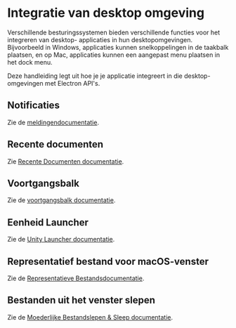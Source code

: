 # Integratie van desktop omgeving

Verschillende besturingssystemen bieden verschillende functies voor het integreren van desktop- applicaties in hun desktopomgevingen. Bijvoorbeeld in Windows, applicaties kunnen snelkoppelingen in de taakbalk plaatsen, en op Mac, applicaties kunnen een aangepast menu plaatsen in het dock menu.

Deze handleiding legt uit hoe je je applicatie integreert in die desktop- omgevingen met Electron API's.

## Notificaties

Zie de [meldingendocumentatie](notifications.md).

## Recente documenten

Zie [Recente Documenten documentatie](recent-documents.md).

## Voortgangsbalk

Zie de [voortgangsbalk documentatie](progress-bar.md).

## Eenheid Launcher

Zie de [Unity Launcher documentatie](https://help.ubuntu.com/community/UnityLaunchersAndDesktopFiles#Adding_shortcuts_to_a_launcher).

## Representatief bestand voor macOS-venster

Zie de [Representatieve Bestandsdocumentatie](represented-file.md).

## Bestanden uit het venster slepen

Zie de [Moederlijke Bestandslepen & Sleep documentatie](native-file-drag-drop.md).
